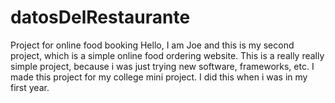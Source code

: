 # datosDelRestaurante
Project for online food booking
Hello, I am Joe and this is my second project, which is a simple online food ordering website.
This is a really really simple project, because i was just trying new software, frameworks, etc.
I made this project for my college mini project. I did this when i was in my first year.
